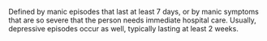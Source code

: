 Defined by manic episodes that last at least 7 days, or by manic symptoms that are so severe that the person needs immediate hospital care. Usually, depressive episodes occur as well, typically lasting at least 2 weeks.